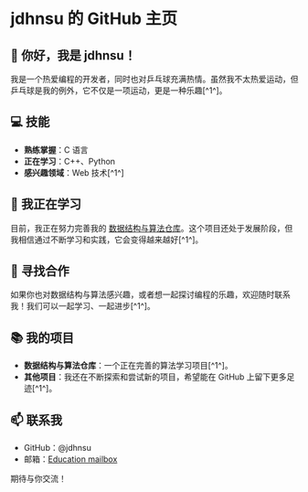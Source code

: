 # jdhnsu 的 GitHub 主页

## 👋 你好，我是 jdhnsu！

我是一个热爱编程的开发者，同时也对乒乓球充满热情。虽然我不太热爱运动，但乒乓球是我的例外，它不仅是一项运动，更是一种乐趣[^1^]。

## 💻 技能

- **熟练掌握**：C 语言
- **正在学习**：C++、Python
- **感兴趣领域**：Web 技术[^1^]

## 🌱 我正在学习

目前，我正在努力完善我的 [数据结构与算法仓库](https://github.com/jdhnsu/C_DS_Algo)。这个项目还处于发展阶段，但我相信通过不断学习和实践，它会变得越来越好[^1^]。

## 🤝 寻找合作

如果你也对数据结构与算法感兴趣，或者想一起探讨编程的乐趣，欢迎随时联系我！我们可以一起学习、一起进步[^1^]。

## 📚 我的项目

- **数据结构与算法仓库**：一个正在完善的算法学习项目[^1^]。
- **其他项目**：我还在不断探索和尝试新的项目，希望能在 GitHub 上留下更多足迹[^1^]。

## 📫 联系我

- GitHub：@jdhnsu
- 邮箱：[Education mailbox](24016020834@stu.nsu.edu.cn)

期待与你交流！